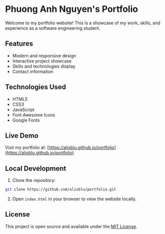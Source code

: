 # Phuong Anh Nguyen's Portfolio

Welcome to my portfolio website! This is a showcase of my work, skills, and experience as a software engineering student.

## Features

- Modern and responsive design
- Interactive project showcase
- Skills and technologies display
- Contact information

## Technologies Used

- HTML5
- CSS3
- JavaScript
- Font Awesome Icons
- Google Fonts

## Live Demo

Visit my portfolio at: [https://alixblu.github.io/portfolio](https://alixblu.github.io/portfolio)

## Local Development

1. Clone the repository:
```bash
git clone https://github.com/alixblu/portfolio.git
```

2. Open `index.html` in your browser to view the website locally.

## License

This project is open source and available under the [MIT License](LICENSE). 
